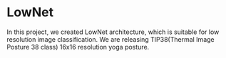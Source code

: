 # LowNet

In this project, we created LowNet architecture, which is suitable for low resolution image classification. 
We are releasing TIP38(Thermal Image Posture 38 class) 16x16 resolution yoga posture.
